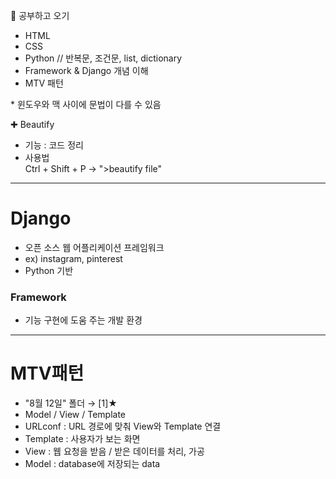 📕 공부하고 오기
- HTML
- CSS
- Python // 반복문, 조건문, list, dictionary
- Framework & Django 개념 이해
- MTV 패턴

\* 윈도우와 맥 사이에 문법이 다를 수 있음

&#10010; Beautify     
- 기능 : 코드 정리
- 사용법  
    Ctrl + Shift + P → ">beautify file"

---

# Django  
- 오픈 소스 웹 어플리케이션 프레임워크
- ex) instagram, pinterest
- Python 기반

### Framework  
- 기능 구현에 도움 주는 개발 환경

---

# MTV패턴  
- "8월 12일" 폴더 → [1]★  
- Model / View / Template  
- URLconf : URL 경로에 맞춰 View와 Template 연결  
- Template : 사용자가 보는 화면  
- View : 웹 요청을 받음 / 받은 데이터를 처리, 가공  
- Model : database에 저장되는 data  
